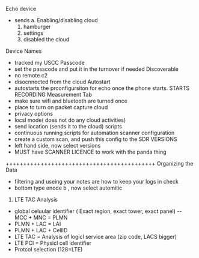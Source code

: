 Echo device
- sends 
a. Enabling/disabling cloud
    1. hamburger
    2. settings
    3. disabled the cloud

Device Names
- tracked my USCC
Passcode
- set the passcode and put it in the turnover if needed
Discoverable
- no remote c2
- disocnnected from the cloud
Autostart
- autostarts the prconfigursiton for echo once the phone starts. STARTS RECORDING
Measurement Tab
- make sure wifi and bluetooth are turned once
- place to turn on packet capture
cloud 
- privacy options
- locsl mode( does not do any cloud activities)
- send location (sends it to the cloud)
scripts 
- continuous running scripts for automation
scanner configuration
- create a custom scan, and push this config to the SDR
VERSIONS
- left hand side, now select versions
- MUST have SCANNER LICENCE to work with the panda thing



+++++++++++++++++++++++++++++++++++++++++++
Organizing the Data
- filtering and useing your notes are how to keep your logs in check
- bottom type enode b , now select automitic
1. LTE TAC Analysis
- global celuular identifier ( Exact region, exact tower, exact panel)
-- MCC + MNC = PLMN
- PLMN + LAC = LAI 
- PLMN + LAC + CellID
- LTE TAC = Analysis of logicl service area (zip code, LACS bigger)
- LTE PCI = Physicl cell identifier
- Protcol selection (128=LTE)